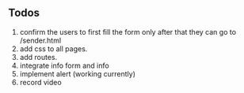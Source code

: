 ## Todos
1. confirm the users to first fill the form only after that they can go to /sender.html
2. add css to all pages.
3. add routes.
4. integrate info form and info
5. implement alert (working currently)
6. record video 